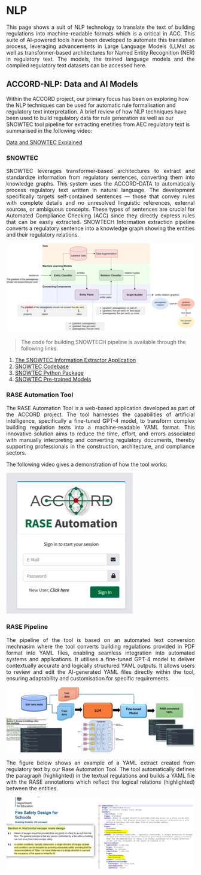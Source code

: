 # NLP

<p style='text-align: justify;'> This page shows a suit of NLP technology to translate the text of building regulations into machine-readable formats which is a critical in ACC. This suite of AI-powered tools have been developed to automate this translation process, leveraging advancements in Large Language Models (LLMs) as well as transformer-based architectures for Named Entity Recognition (NER) in regulatory text. The models, the trained language models and the compiled regulatory text datasets can be accessed here.</p>

## ACCORD-NLP: Data and AI Models

Within the ACCORD project, our primary focus has been on  exploring how the NLP techniques can be used for automatic rule formalisation and regulatory text interpretation. A brief review of how NLP techniques have been used to build regulatory data for rule generation as well as our SNOWTEC tool pipeline for extracting enetities from AEC regulatory text is summarised in the following video:

[Data and SNOWTEC Explained](https://tinyurl.com/2s3c24jd)

### SNOWTEC

<p style='text-align: justify;'> SNOWTEC leverages transformer-based architectures to extract and standardize information from regulatory sentences, converting them into knowledge graphs. This system uses the ACCORD-DATA to automatically process regulatory text written in natural language. The development specifically targets self-contained sentences — those that convey rules with complete details and no unresolved linguistic references, external sources, or ambiguous concepts. These types of sentences are crucial for Automated Compliance Checking (ACC) since they directly express rules that can be easily extracted.
SNOWTECH Information extraction pipeline converts a regulatory sentence into a knowledge graph showing the entities and their regulatory relations. </p>

![](./Snowtec.png)
 
> The code for building SNOWTECH pipeline is available through the following links:

1.	[The SNOWTEC Information Extractor Application](https://huggingface.co/spaces/ACCORD-NLP/information-extractor) 
2.	[SNOWTEC Codebase](https://github.com/Accord-Project/accord-nlp)
3.	[SNOWTEC Python Package](https://pypi.org/project/accord-nlp/)
4.	[SNOWTEC Pre-trained Models](https://huggingface.co/ACCORD-NLP)


### RASE Automation Tool

<p style='text-align: justify;'> The RASE Automation Tool is a web-based application developed as part of the ACCORD project. The tool harnesses the capabilities of artificial intelligence, specifically a fine-tuned GPT-4 model, to transform complex building regulation texts into a machine-readable YAML format. This innovative solution aims to reduce the time, effort, and errors associated with manually interpreting and converting regulatory documents, thereby supporting professionals in the construction, architecture, and compliance sectors. </p>
The following video gives a demonstration of how the tool works:

[![Short Video on Rase Automation Tool](./rase_automation.PNG)](./RASE_Automation_Tool.mp4)
### RASE Pipeline

<p style='text-align: justify;'>  The pipeline of the tool is based on an automated text conversion mechnasim where the tool converts building regulations provided in PDF format into YAML files, enabling seamless integration into automated systems and applications.
It utilises a fine-tuned GPT-4 model to deliver contextually accurate and logically structured YAML outputs. It allows users to review and edit the AI-generated YAML files directly within the tool, ensuring adaptability and customisation for specific requirements.  </p>

![](./RasePipline.png)

<p style='text-align: justify;'>The figure below shows an example of a YAML extract created from regulatory text by our Rase Automation Tool. The tool automatically defines the paragraph (highlighted) in the textual regulations and builds a YAML file with the RASE annotations which reflect the logical relations (highlighted) between the entities. </p>

![](./text-to-yaml.png)

